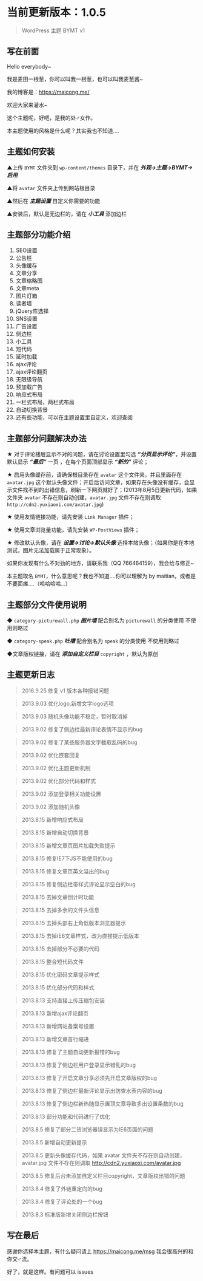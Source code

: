 # 当前更新版本：1.0.5

> WordPress 主题 BYMT v1

## 写在前面

Hello everybody~

我是麦田一根葱，你可以叫我一根葱，也可以叫我麦葱酱~

我的博客是：https://maicong.me/

欢迎大家来灌水~

这个主题呢，好吧，是我的处♂女作。

本主题使用的风格是什么呢？其实我也不知道....

## 主题如何安装

▲上传 `BYMT` 文件夹到 `wp-content/themes` 目录下，并在 ***外观->主题->BYMT->启用***

▲将 `avatar` 文件夹上传到网站根目录

▲然后在 ***主题设置*** 自定义你需要的功能

▲安装后，默认是无边栏的，请在 ***小工具*** 添加边栏

## 主题部分功能介绍

1. SEO设置
2. 公告栏
3. 头像缓存
4. 文章分享
5. 文章缩略图
6. 文章meta
7. 图片灯箱
8. 读者墙
9. jQuery库选择
10. SNS设置
11. 广告设置
12. 侧边栏
13. 小工具
14. 短代码
15. 延时加载
16. ajax评论
17. ajax评论翻页
18. 无限级导航
19. 预加载广告
20. 响应式布局
21. 一栏式布局，两栏式布局
22. 自动切换背景
23. 还有些功能，可以在主题设置里自定义，欢迎查阅

## 主题部分问题解决办法

★ 对于评论楼层显示不对的问题，请在讨论设置里勾选 ***“分页显示评论”***，并设置默认显示 ***“最后”*** 一页 ，在每个页面顶部显示 ***“新的”*** 评论；

★ 启用头像缓存前，请确保根目录存在 `avatar` 这个文件夹，并且里面存在 `avatar.jpg` 这个默认头像文件；开启后访问文章，如果存在头像没有缓存，会显示文件找不到的出错信息，刷新一下网页就好了；(2013年8月5日更新代码，如果文件夹 `avatar` 不存在则自动创建，`avatar.jpg` 文件不存在则调取 `http://cdn2.yuxiaoxi.com/avatar.jpg`)

★ 使用友情链接功能，请先安装 `Link Manager` 插件；

★ 使用文章浏览量功能，请先安装 `WP-PostViews` 插件；

★ 修改默认头像，请在 ***设置->讨论->默认头像*** 选择本站头像；（如果你是在本地测试，图片无法加载属于正常现象）。

如果你发现有什么不对劲的地方，请联系我（QQ 766464159），我会给与修正~

本主题取名 `BYMT`，什么意思呢？我也不知道....你可以理解为 by maitian，或者是不要面瘫....（哈哈哈哈...）

## 主题部分文件使用说明

◆ `category-picturewall.php` ***图片墙*** 配合别名为 `picturewall` 的分类使用 不使用则略过

◆ `category-speak.php` ***吐槽*** 配合别名为 `speak` 的分类使用 不使用则略过

◆文章版权链接，请在 ***添加自定义栏目*** `copyright` ，默认为原创

## 主题更新日志

> 2016.9.25 修复 v1 版本各种报错问题

> 2013.9.03 优化logo,新增文字logo选项

> 2013.9.03 随机头像功能不稳定，暂时取消掉

> 2013.9.02 修复了侧边栏最新评论表情不显示的bug

> 2013.9.02 修复了某些服务器文字截取乱码的bug

> 2013.9.02 优化嵌套回复

> 2013.9.02 优化主题更新机制

> 2013.9.02 优化部分代码和样式

> 2013.9.02 添加登录相关功能设置

> 2013.9.02 添加随机头像

> 2013.8.15 新增响应式布局

> 2013.8.15 新增自动切换背景

> 2013.8.15 新增文章页图片加载失败提示

> 2013.8.15 修复IE7下JS不能使用的bug

> 2013.8.15 修复文章页英文溢出的bug

> 2013.8.15 修复侧边栏带样式评论显示空白的bug

> 2013.8.15 去掉文章倒计时功能

> 2013.8.15 去掉多余的文件头信息

> 2013.8.15 去掉头部右上角低版本浏览器提示

> 2013.8.15 去掉IE6文章样式，改为直接提示低版本

> 2013.8.15 去掉部分不必要的代码

> 2013.8.15 整合短代码文件

> 2013.8.15 优化密码文章提示样式

> 2013.8.15 优化部分代码和样式

> 2013.8.13 支持直接上传压缩包安装

> 2013.8.13 新增ajax评论翻页

> 2013.8.13 新增网站备案号设置

> 2013.8.13 新增文章首行缩进

> 2013.8.13 修复了主题自动更新报错的bug

> 2013.8.13 修复了侧边栏用户登录显示错乱的bug

> 2013.8.13 修复了开启文章分享必须先开启文章版权的bug

> 2013.8.13 修复了侧边栏最新评论显示出防查水表内容的bug

> 2013.8.13 修复了侧边栏新热随显示置顶文章导致多出设置条数的bug

> 2013.8.13 部分功能和代码进行了优化

> 2013.8.5 修复了部分二货浏览器误显示为IE6页面的问题

> 2013.8.5 新增自动更新提示

> 2013.8.5 更新头像缓存代码，如果 avatar 文件夹不存在则自动创建，avatar.jpg 文件不存在则调取 http://cdn2.yuxiaoxi.com/avatar.jpg

> 2013.8.5 修复后台未添加自定义栏目copyright，文章版权出错的问题

> 2013.8.4 修复了外链重定向的bug

> 2013.8.4 修复了评论处的一个bug

> 2013.8.3 标准版新增关闭侧边栏按钮

## 写在最后

感谢你选择本主题，有什么疑问请上 https://maicong.me/msg 我会很高兴的和你交♂流。

好了，就是这样。有问题可以 issues
